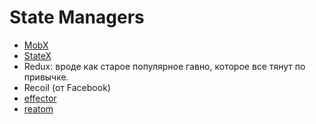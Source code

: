 # State Managers

* [MobX](https://habr.com/ru/post/471048/)
* [StateX](https://stately.ai/docs/xstate)
* Redux: вроде как старое популярное гавно, которое все тянут по привычке.
* Recoil (от Facebook)
* [effector](https://effector.dev/)
* [reatom](https://www.reatom.dev/)
